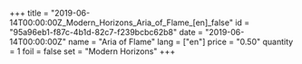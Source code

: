 +++
title = "2019-06-14T00:00:00Z_Modern_Horizons_Aria_of_Flame_[en]_false"
id = "95a96eb1-f87c-4b1d-82c7-f239bcbc62b8"
date = "2019-06-14T00:00:00Z"
name = "Aria of Flame"
lang = ["en"]
price = "0.50"
quantity = 1
foil = false
set = "Modern Horizons"
+++
